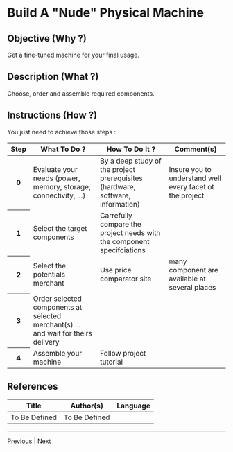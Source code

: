 Build A "Nude" Physical Machine
==

Objective (Why ?)
-
Get a fine-tuned machine for your final usage.

Description (What ?)
-
Choose, order and assemble required components.

Instructions (How ?)
-
You just need to achieve those steps :
<table>
    <thead>
        <tr>
            <th>Step</th>         
            <th>What To Do ?</th>
            <th>How To Do It ?</th>
            <th>Comment(s)</th>
        </tr>
    </thead>
    <tbody>
        <tr>
            <th>0</th>     
            <td>Evaluate your needs (power, memory, storage, connectivity, ...)</td>
            <td>By a deep study of the project prerequisites (hardware, software, information)</td>
            <td>Insure you to understand well every facet ot the project</td>
        </tr>
         <tr>
            <th>1</th>     
            <td>Select the target components</td>
            <td>Carrefully compare the project needs with the component specifciations</td>
            <td></td>
        </tr>
        <tr>
            <th>2</th>     
            <td>Select the potentials merchant</td>
            <td>Use price comparator site</td>
            <td>many component are available at several places</td>
        </tr>
         <tr>
            <th>3</th>     
            <td>Order selected components at selected merchant(s) ... and wait for theirs delivery</td>
            <td></td>
            <td></td>
        </tr>
        <tr>
            <th>4</th>     
            <td>Assemble your machine</td>
            <td>Follow project tutorial</td>
            <td></td>
        </tr>
    </tbody>
</table>

References
-

<table>
    <thead>
        <tr>
            <th>Title</th>
            <th>Author(s)</th>
            <th>Language</th>
        </tr>
    </thead>
     <tbody>
        <tr>
            <td>To Be Defined</td>
            <td>To Be Defined</td>
            <td></td>
        </tr>
</table>

---
<A href="https://github.com/babonet13/HelloWorld/tree/master/Machine/0_BuildMachine">Previous<A/> | <A href="https://github.com/babonet13/HelloWorld/tree/master/Machine/2_InstallLinuxDistro">Next<A/> 
